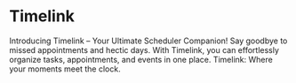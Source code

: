 # Timelink
Introducing Timelink – Your Ultimate Scheduler Companion! Say goodbye to missed appointments and hectic days. With Timelink, you can effortlessly organize tasks, appointments, and events in one place. Timelink: Where your moments meet the clock.
